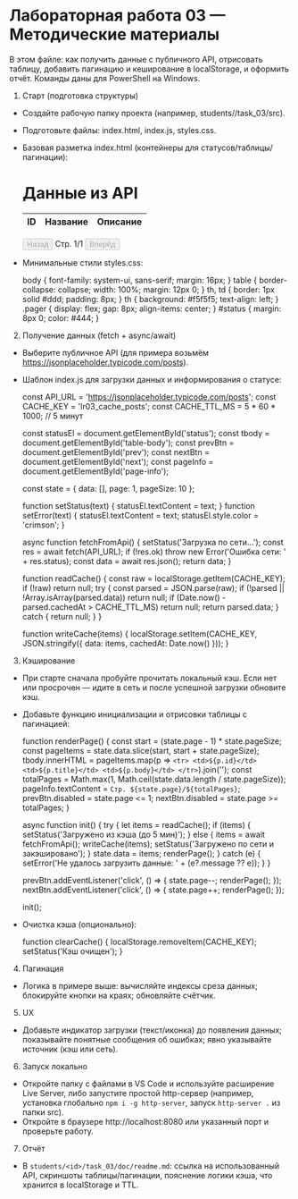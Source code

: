 # Лабораторная работа 03 — Методические материалы

В этом файле: как получить данные с публичного API, отрисовать таблицу, добавить пагинацию и кеширование в localStorage, и оформить отчёт. Команды даны для PowerShell на Windows.

1. Старт (подготовка структуры)
- Создайте рабочую папку проекта (например, students/<id>/task_03/src).
- Подготовьте файлы: index.html, index.js, styles.css.
- Базовая разметка index.html (контейнеры для статусов/таблицы/пагинации):
  
	<!DOCTYPE html>
	<html lang="ru">
		<head>
			<meta charset="UTF-8" />
			<meta name="viewport" content="width=device-width, initial-scale=1.0" />
			<title>ЛР03 — Таблица с API</title>
			<link rel="stylesheet" href="styles.css" />
		</head>
		<body>
			<main>
				<h1>Данные из API</h1>
				<div id="status" aria-live="polite"></div>
				<table>
					<thead>
						<tr>
							<th>ID</th>
							<th>Название</th>
							<th>Описание</th>
						</tr>
					</thead>
					<tbody id="table-body"></tbody>
				</table>
				<nav aria-label="Пагинация" class="pager">
					<button id="prev" disabled>Назад</button>
					<span id="page-info">Стр. 1/1</span>
					<button id="next" disabled>Вперёд</button>
				</nav>
			</main>
			<script src="index.js" type="module"></script>
		</body>
	</html>
  
- Минимальные стили styles.css:
  
	body { font-family: system-ui, sans-serif; margin: 16px; }
	table { border-collapse: collapse; width: 100%; margin: 12px 0; }
	th, td { border: 1px solid #ddd; padding: 8px; }
	th { background: #f5f5f5; text-align: left; }
	.pager { display: flex; gap: 8px; align-items: center; }
	#status { margin: 8px 0; color: #444; }

2. Получение данных (fetch + async/await)
- Выберите публичное API (для примера возьмём https://jsonplaceholder.typicode.com/posts).
- Шаблон index.js для загрузки данных и информирования о статусе:
  
	const API_URL = 'https://jsonplaceholder.typicode.com/posts';
	const CACHE_KEY = 'lr03_cache_posts';
	const CACHE_TTL_MS = 5 * 60 * 1000; // 5 минут
  
	const statusEl = document.getElementById('status');
	const tbody = document.getElementById('table-body');
	const prevBtn = document.getElementById('prev');
	const nextBtn = document.getElementById('next');
	const pageInfo = document.getElementById('page-info');
  
	const state = { data: [], page: 1, pageSize: 10 };
  
	function setStatus(text) { statusEl.textContent = text; }
	function setError(text) { statusEl.textContent = text; statusEl.style.color = 'crimson'; }
  
	async function fetchFromApi() {
		setStatus('Загрузка по сети...');
		const res = await fetch(API_URL);
		if (!res.ok) throw new Error('Ошибка сети: ' + res.status);
		const data = await res.json();
		return data;
	}
  
	function readCache() {
		const raw = localStorage.getItem(CACHE_KEY);
		if (!raw) return null;
		try {
			const parsed = JSON.parse(raw);
			if (!parsed || !Array.isArray(parsed.data)) return null;
			if (Date.now() - parsed.cachedAt > CACHE_TTL_MS) return null;
			return parsed.data;
		} catch { return null; }
	}
  
	function writeCache(items) {
		localStorage.setItem(CACHE_KEY, JSON.stringify({ data: items, cachedAt: Date.now() }));
	}

3. Кэширование
- При старте сначала пробуйте прочитать локальный кэш. Если нет или просрочен — идите в сеть и после успешной загрузки обновите кэш.
- Добавьте функцию инициализации и отрисовки таблицы с пагинацией:
  
	function renderPage() {
		const start = (state.page - 1) * state.pageSize;
		const pageItems = state.data.slice(start, start + state.pageSize);
		tbody.innerHTML = pageItems.map(p => `
			<tr>
				<td>${p.id}</td>
				<td>${p.title}</td>
				<td>${p.body}</td>
			</tr>
		`).join('');
		const totalPages = Math.max(1, Math.ceil(state.data.length / state.pageSize));
		pageInfo.textContent = `Стр. ${state.page}/${totalPages}`;
		prevBtn.disabled = state.page <= 1;
		nextBtn.disabled = state.page >= totalPages;
	}
  
	async function init() {
		try {
			let items = readCache();
			if (items) {
				setStatus('Загружено из кэша (до 5 мин)');
			} else {
				items = await fetchFromApi();
				writeCache(items);
				setStatus('Загружено по сети и закэшировано');
			}
			state.data = items;
			renderPage();
		} catch (e) {
			setError('Не удалось загрузить данные: ' + (e?.message ?? e));
		}
	}
  
	prevBtn.addEventListener('click', () => { state.page--; renderPage(); });
	nextBtn.addEventListener('click', () => { state.page++; renderPage(); });
  
	init();
  
- Очистка кэша (опционально):
  
	function clearCache() { localStorage.removeItem(CACHE_KEY); setStatus('Кэш очищен'); }

4. Пагинация
- Логика в примере выше: вычисляйте индексы среза данных; блокируйте кнопки на краях; обновляйте счётчик.

5. UX
- Добавьте индикатор загрузки (текст/иконка) до появления данных; показывайте понятные сообщения об ошибках; явно указывайте источник (кэш или сеть).

6. Запуск локально
- Откройте папку с файлами в VS Code и используйте расширение Live Server, либо запустите простой http-сервер (например, установка глобально `npm i -g http-server`, запуск `http-server .` из папки src).
- Откройте в браузере http://localhost:8080 или указанный порт и проверьте работу.

7. Отчёт
- В `students/<id>/task_03/doc/readme.md`: ссылка на использованный API, скриншоты таблицы/пагинации, пояснение логики кэша, что хранится в localStorage и TTL.
